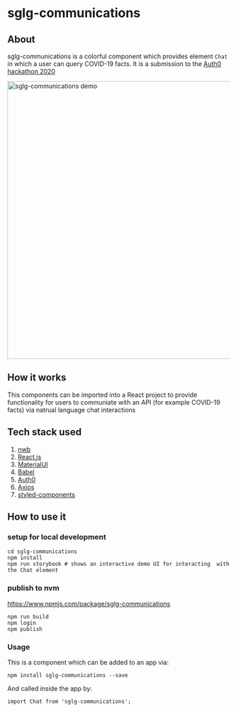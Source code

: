 # sglg-communications

## About

sglg-communications is a colorful component which provides element `Chat` in which a user can query COVID-19 facts. It is a submission to the [Auth0 hackathon 2020](https://auth0.devpost.com/rules)

<img width="626" alt="sglg-communications demo" src="https://user-images.githubusercontent.com/578159/89726223-f2e6f700-d9cc-11ea-88cb-0f112ee2a69d.png">

## How it works

This components can be imported into a React project to provide functionality for users to communiate with an API (for example COVID-19 facts) via natrual language chat interactions

## Tech stack used

1. [nwb](https://www.npmjs.com/package/nwb)
1. [React.js](https://reactjs.org/)
1. [MaterialUI](https://material-ui.com/)
1. [Babel](https://babeljs.io/)
1. [Auth0](https://manage.auth0.com/dashboard/us/sglg/)
1. [Axios](https://www.npmjs.com/package/axios)
1. [styled-components](https://styled-components.com/)


## How to use it 

### setup for local development

```
cd sglg-communications
npm install
npm run storybook # shows an interactive demo UI for interacting  with the Chat element
```

### publish to nvm

https://www.npmjs.com/package/sglg-communications

```
npm run build 
npm login
npm publish
```

### Usage

This is a component which can be added to an app via:

`npm install sglg-communications --save`

And called inside the app by:

`import Chat from 'sglg-communications';`
